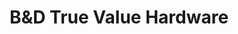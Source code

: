 ---
title: "B&D True Value Hardware"
url: /sandersville/bundd-true-value-hardware/
shop: Eisenwaren
---